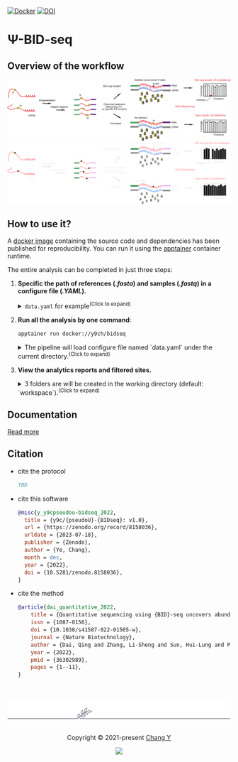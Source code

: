 [![Docker](https://img.shields.io/docker/pulls/y9ch/bidseq.svg)](https://hub.docker.com/r/y9ch/bidseq)
[![DOI](https://zenodo.org/badge/DOI/10.5281/zenodo.8158036.svg)](https://doi.org/10.5281/zenodo.8158036)

# &Psi;-BID-seq

## Overview of the workflow

<p align="center">
  <a href="https://y9c.github.io/pseudoU-BIDseq/Overall-Workflow#gh-light-mode-only">
    <img src="./docs/scheme.svg" />
  </a>
  <a href="https://y9c.github.io/pseudoU-BIDseq/Overall-Workflow#gh-dark-mode-only">
    <img src="./docs/scheme_dark.svg" />
  </a>
</p>

## How to use it?

A [docker image](https://hub.docker.com/r/y9ch/bidseq) containing the source code and dependencies has been published for reproducibility. You can run it using the [apptainer](https://apptainer.org/help) container runtime.

The entire analysis can be completed in just three steps:

1. **Specific the path of references (_.fasta_) and samples (_.fastq_) in a configure file (_.YAML_).**

   <details>
     <summary><code>data.yaml</code> for example<sup>(Click to expand)</sup></summary>

   ```yaml
   reference:
     contamination:
       fa: ./ref/contamination.fa
     genes:
       fa: ./ref/genes.fa
     genome:
       fa: /data/reference/genome/Mus_musculus/GRCm39.fa
       star: /data/reference/genome/Mus_musculus/star/GRCm39.release108

   samples:
     mESCWT-rep1-input:
       data:
         - R1: ./test/IP16.fastq.gz
       group: mESCWT
       treated: false
     mESCWT-rep1-treated:
       data:
         - R1: ./test/IP4.fastq.gz
       group: mESCWT
       treated: true
     mESCWT-rep2-treated:
       data:
         - R1: ./test/IP5.fastq.gz
       group: mESCWT
       treated: true
   ```

   You can copy and edit from this [template](test/data.yaml).

   _Read the [documentation](https://y9c.github.io/pseudoU-BIDseq/Step-by-step-instruction.html#define-settings-in-the-configure-file) on how to customize._

   </details>

2. **Run all the analysis by one command**:

   ```bash
   apptainer run docker://y9ch/bidseq
   ```

   <details>
       <summary>The pipeline will load configure file named `data.yaml` under the current directory.<sup>(Click to expand)</sup></summary>

   - Customized configure file with `-c` argument. (default: `data.yaml`)
   - Customized number of jobs/cores in parallel `-j` argument. (default: `48`)

   </details>

3. **View the analytics reports and filtered sites.**

   <details>
      <summary>3 folders are will be created in the working directory (default: `workspace`).<sup>(Click to expand)</sup></summary>

   <code>
   ├── align_bam
   ├── <b>report_reads</b>
   └── <b>filter_sites</b>
   </code>

   - trimming, mapping, and deduping reports are in `report_reads` folder, with key numbers in all the steps reported in one webpage<sup>([example](https://y9c.github.io/pseudoU-BIDseq/readsStats))</sup>.
   - filtered sites for &Psi; detection are in the `filter_sites` folder. These sites are only passed the _simplest filtering_, you can apply customized thresholds to them based on your data type and quality.
   - processed mapping results (_.bam_) are in `align_bam` folder. You can zoom into a location that you are interested in IGV.

   </details>

## Documentation

[Read more](https://y9c.github.io/pseudoU-BIDseq)

## Citation

- cite the protocol

  ```BibTex
  TBD
  ```
  
- cite this software

  ```BibTex
  @misc{y_y9cpseudou-bidseq_2022,
  	title = {y9c/{pseudoU}-{BIDseq}: v1.0},
  	url = {https://zenodo.org/record/8158036},
  	urldate = {2023-07-18},
	publisher = {Zenodo},
  	author = {Ye, Chang},
	month = dec,
	year = {2022},
	doi = {10.5281/zenodo.8158036},
  }
  ```

- cite the method

  ```BibTex
  @article{dai_quantitative_2022,
	  title = {Quantitative sequencing using {BID}-seq uncovers abundant pseudouridines in mammalian {mRNA} at base resolution},
	  issn = {1087-0156},
	  doi = {10.1038/s41587-022-01505-w},
	  journal = {Nature Biotechnology},
	  author = {Dai, Qing and Zhang, Li-Sheng and Sun, Hui-Lung and Pajdzik, Kinga and Yang, Lei and Ye, Chang and Ju, Cheng-Wei and Liu, Shun and Wang, Yuru and Zheng, Zhong and Zhang, Linda and Harada, Bryan T. and Dou, Xiaoyang and Irkliyenko, Iryna and Feng, Xinran and Zhang, Wen and Pan, Tao and He, Chuan},
	  year = {2022},
	  pmid = {36302989},
	  pages = {1--11},
  }
  ```

&nbsp;

<p align="center">
  <img
    src="https://raw.githubusercontent.com/y9c/y9c/master/resource/footer_line.svg?sanitize=true"
  />
</p>
<p align="center">
  Copyright &copy; 2021-present
  <a href="https://github.com/y9c" target="_blank">Chang Y</a>
</p>
<p align="center">
  <a href="https://github.com/y9c/pseudoU-BIDseq/blob/master/LICENSE">
  <img src="https://img.shields.io/static/v1.svg?style=for-the-badge&label=License&message=GPLv3&logoColor=d9e0ee&colorA=282a36&colorB=c678dd" />
  </a>
</p>
